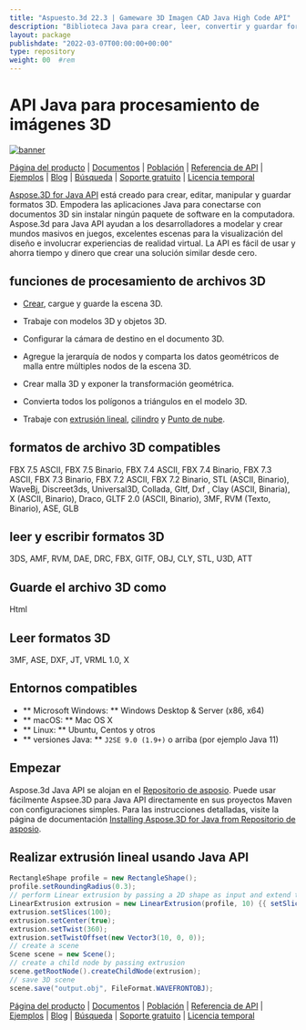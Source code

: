 ```yaml
---
title: "Aspuesto.3d 22.3 | Gameware 3D Imagen CAD Java High Code API" 
description: "Biblioteca Java para crear, leer, convertir y guardar formatos 3D (por ejemplo, 3DS, 3MF, DAE, DFX, GITF, U3D, etc.). Admite geometrías, gráficos, esqueletos y deformadores de morfo." 
layout: package
publishdate: "2022-03-07T00:00:00+00:00"
type: repository
weight: 00	#rem
---
```


# API Java para procesamiento de imágenes 3D
[![banner](../aspose_3d-for-java-banner.png)](./)

[Página del producto](https://products.aspose.com/3d/java) | [Documentos](https://docs.aspose.com/3d/java/) | [Población](https://products.aspose.app/3d/family) | [Referencia de API](https://apireference.aspose.com/3d/java) | [Ejemplos](https://github.com/aspose-3d/Aspose.3D-for-Java) | [Blog](https://blog.aspose.com/category/3d/) | [Búsqueda](https://search.aspose.com/) | [Soporte gratuito](https://forum.aspose.com/c/3d) | [Licencia temporal](https://purchase.aspose.com/temporary-license)

[Aspose.3D for Java API](https://products.aspose.com/3d/java) está creado para crear, editar, manipular y guardar formatos 3D. Empodera las aplicaciones Java para conectarse con documentos 3D sin instalar ningún paquete de software en la computadora. Aspose.3d para Java API ayudan a los desarrolladores a modelar y crear mundos masivos en juegos, excelentes escenas para la visualización del diseño e involucrar experiencias de realidad virtual. La API es fácil de usar y ahorra tiempo y dinero que crear una solución similar desde cero.

## funciones de procesamiento de archivos 3D

- [Crear](https://docs.aspose.com/3d/java/create-an-empty-3d-document/), cargue y guarde la escena 3D.
- Trabaje con modelos 3D y objetos 3D.
- Configurar la cámara de destino en el documento 3D.
- Agregue la jerarquía de nodos y comparta los datos geométricos de malla entre múltiples nodos de la escena 3D.
- Crear malla 3D y exponer la transformación geométrica.
- Convierta todos los polígonos a triángulos en el modelo 3D.

- Trabaje con [extrusión lineal](https://docs.aspose.com/3d/java/working-with-linear-extrusion/), [cilindro](https://docs.aspose.com/3d/java/working-with-cilindro/) y [Punto de nube](https://docs.aspose.com/3d/java/working-with-pointcloud/).

## formatos de archivo 3D compatibles
FBX 7.5 ASCII, FBX 7.5 Binario, FBX 7.4 ASCII, FBX 7.4 Binario, FBX 7.3 ASCII, FBX 7.3 Binario, FBX 7.2 ASCII, FBX 7.2 Binario, STL (ASCII, Binario), WaveBj, Discreet3ds, Universal3D, Collada, Gltf, Dxf , Clay (ASCII, Binaria), X (ASCII, Binario), Draco, GLTF 2.0 (ASCII, Binario), 3MF, RVM (Texto, Binario), ASE, GLB

## leer y escribir formatos 3D
3DS, AMF, RVM, DAE, DRC, FBX, GITF, OBJ, CLY, STL, U3D, ATT

## Guarde el archivo 3D como
Html

## Leer formatos 3D
3MF, ASE, DXF, JT, VRML 1.0, X

## Entornos compatibles
- ** Microsoft Windows: ** Windows Desktop & Server (x86, x64)
- ** macOS: ** Mac OS X
- ** Linux: ** Ubuntu, Centos y otros
- ** versiones Java: ** `J2SE 9.0 (1.9+)` o arriba (por ejemplo Java 11)

## Empezar

Aspose.3d Java API se alojan en el [Repositorio de asposio](https://releases.aspose.com/3d/java/). Puede usar fácilmente Aspsee.3D para Java API directamente en sus proyectos Maven con configuraciones simples. Para las instrucciones detalladas, visite la página de documentación [Installing Aspose.3D for Java from Repositorio de asposio](https://docs.aspose.com/3d/java/installation/).

## Realizar extrusión lineal usando Java API

``` java
RectangleShape profile = new RectangleShape();
profile.setRoundingRadius(0.3);
// perform Linear extrusion by passing a 2D shape as input and extend the shape in the 3rd dimension
LinearExtrusion extrusion = new LinearExtrusion(profile, 10) {{ setSlices(100); setCenter(true); setTwist(360); setTwistOffset(new Vector3(10, 0, 0));}};
extrusion.setSlices(100);
extrusion.setCenter(true);
extrusion.setTwist(360);
extrusion.setTwistOffset(new Vector3(10, 0, 0));
// create a scene
Scene scene = new Scene();
// create a child node by passing extrusion
scene.getRootNode().createChildNode(extrusion);
// save 3D scene
scene.save("output.obj", FileFormat.WAVEFRONTOBJ);
```

[Página del producto](https://products.aspose.com/3d/java) | [Documentos](https://docs.aspose.com/3d/java/) | [Población](https://products.aspose.app/3d/family) | [Referencia de API](https://apireference.aspose.com/3d/java) | [Ejemplos](https://github.com/aspose-3d/Aspose.3D-for-Java) | [Blog](https://blog.aspose.com/category/3d/) | [Búsqueda](https://search.aspose.com/) | [Soporte gratuito](https://forum.aspose.com/c/3d) | [Licencia temporal](https://purchase.aspose.com/temporary-license)
